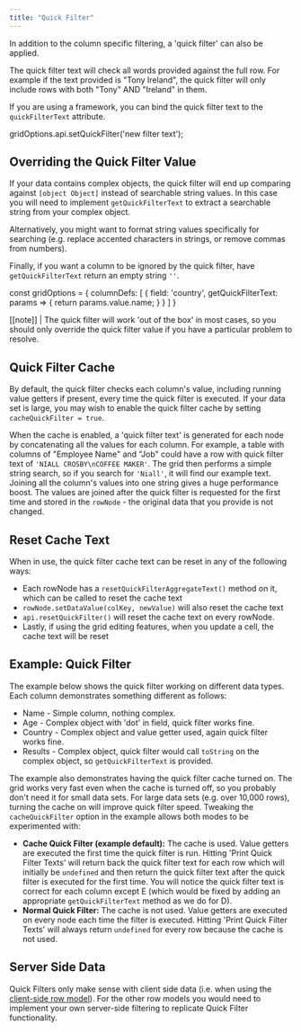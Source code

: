 ```yaml
---
title: "Quick Filter"
---
```


In addition to the column specific filtering, a 'quick filter' can also be applied.

The quick filter text will check all words provided against the full row. For example if the text provided is "Tony Ireland", the quick filter will only include rows with both "Tony" AND "Ireland" in them.

If you are using a framework, you can bind the quick filter text to the `quickFilterText` attribute.

<api-documentation source='grid-properties/properties.json' section='filter' names='["quickFilterText"]' config='{"overrideBottomMargin":"0rem"}'></api-documentation>
<api-documentation source='grid-api/api.json' section='filter' names='["setQuickFilter"]'></api-documentation>

<snippet>
gridOptions.api.setQuickFilter('new filter text');
</snippet>

## Overriding the Quick Filter Value

If your data contains complex objects, the quick filter will end up comparing against `[object Object]` instead of searchable string values. In this case you will need to implement `getQuickFilterText` to extract a searchable string from your complex object. 

Alternatively, you might want to format string values specifically for searching (e.g. replace accented characters in strings, or remove commas from numbers).

Finally, if you want a column to be ignored by the quick filter, have `getQuickFilterText` return an empty string `''`.

<api-documentation source='column-properties/properties.json' section='filtering' names='["getQuickFilterText"]'></api-documentation>

<snippet>
const gridOptions = {
    columnDefs: [
        {
            field: 'country',
            getQuickFilterText: params => {
                return params.value.name;
            }
        }
    ]
}
</snippet>


[[note]]
| The quick filter will work 'out of the box' in most cases, so you should only override the quick filter value if you have a particular problem to resolve.

## Quick Filter Cache

By default, the quick filter checks each column's value, including running value getters if present, every time the quick filter is executed. If your data set is large, you may wish to enable the quick filter cache by setting `cacheQuickFilter = true`.

<api-documentation source='grid-properties/properties.json' section='filter' names='["cacheQuickFilter"]'></api-documentation>

When the cache is enabled, a 'quick filter text' is generated for each node by concatenating all the values for each column. For example, a table with columns of "Employee Name" and "Job" could have a row with quick filter text of `'NIALL CROSBY\nCOFFEE MAKER'`. The grid then performs a simple string search, so if you search for `'Niall'`, it will find our example text. Joining all the column's values into one string gives a huge performance boost. The values are joined after the quick filter is requested for the first time and stored in the `rowNode` - the original data that you provide is not changed.

## Reset Cache Text

When in use, the quick filter cache text can be reset in any of the following ways:

- Each rowNode has a `resetQuickFilterAggregateText()` method on it, which can be called to reset the cache text
- `rowNode.setDataValue(colKey, newValue)` will also reset the cache text
- `api.resetQuickFilter()` will reset the cache text on every rowNode.
- Lastly, if using the grid editing features, when you update a cell, the cache text will be reset

## Example: Quick Filter

The example below shows the quick filter working on different data types. Each column demonstrates something different as follows:

- Name - Simple column, nothing complex.
- Age - Complex object with 'dot' in field, quick filter works fine.
- Country - Complex object and value getter used, again quick filter works fine.
- Results - Complex object, quick filter would call `toString` on the complex object, so `getQuickFilterText` is provided.

The example also demonstrates having the quick filter cache turned on. The grid works very fast even when the cache is turned off, so you probably don't need it for small data sets. For large data sets (e.g. over 10,000 rows), turning the cache on will improve quick filter speed. Tweaking the `cacheQuickFilter` option in the example allows both modes to be experimented with:

- **Cache Quick Filter (example default):** The cache is used. Value getters are executed the first time the quick filter is run. Hitting 'Print Quick Filter Texts' will return back the quick filter text for each row which will initially be `undefined` and then return the quick filter text after the quick filter is executed for the first time. You will notice the quick filter text is correct for each column except E (which would be fixed by adding an appropriate `getQuickFilterText` method as we do for D).
- **Normal Quick Filter:** The cache is not used. Value getters are executed on every node each time the filter is executed. Hitting 'Print Quick Filter Texts' will always return `undefined` for every row because the cache is not used.

<grid-example title='Quick Filter' name='quick-filter' type='generated' options='{ "exampleHeight": 580 }'></grid-example>

## Server Side Data

Quick Filters only make sense with client side data (i.e. when using the [client-side row model](/client-side-model/)). For the other row models you would need to implement your own server-side filtering to replicate Quick Filter functionality.

